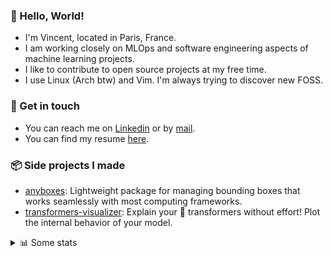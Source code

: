 ### 👋 Hello, World!

- I'm Vincent, located in Paris, France.
- I am working closely on MLOps and software engineering aspects of machine learning projects.
- I like to contribute to open source projects at my free time.
- I use Linux (Arch btw) and Vim. I'm always trying to discover new FOSS.

### 🔗 Get in touch

- You can reach me on [Linkedin](https://www.linkedin.com/in/vincent-duchauffour-3a9641155/) or by [mail](mailto:vincent.duchauffour@proton.me).
- You can find my resume [here](https://raw.githubusercontent.com/VDuchauffour/resume/main/resume.pdf).

### 📦 Side projects I made

- [anyboxes](https://github.com/VDuchauffour/anyboxes): Lightweight package for managing bounding boxes that works seamlessly with most computing frameworks.
- [transformers-visualizer](https://github.com/VDuchauffour/transformers-visualizer): Explain your 🤗 transformers without effort! Plot the internal behavior of your model. 

<details><summary>📊 Some stats</summary>  
  
<p align="center">
  <img alt="VDuchauffour's github stats" src="https://github-readme-stats.vercel.app/api?username=VDuchauffour&include_all_commits=true&show_icons=true&theme=react"/>
  <br />
  <img alt="VDuchauffour's streak stats" src="https://streak-stats.demolab.com?user=VDuchauffour&theme=react"/>
  <br />
  <img alt="VDuchauffour's language stats" src="https://github-readme-stats.vercel.app/api/top-langs/?username=VDuchauffour&count_private=true&include_all_commits=true&show_icons=true&layout=compact&theme=react"/>
  <!--   <br />
  <img alt="VDuchauffour's Wakatime stats" src="https://github-readme-stats.vercel.app/api/wakatime?username=VDuchauffour&theme=react"/> -->
</p>

#### 🧭 Wakatime stats
<!--START_SECTION:waka-->
![Code Time](http://img.shields.io/badge/Code%20Time-1%2C991%20hrs%206%20mins-blue)

![Lines of code](https://img.shields.io/badge/From%20Hello%20World%20I%27ve%20Written-4.8%20million%20lines%20of%20code-blue)

**🐱 My GitHub Data** 

> 📦 981.7 kB Used in GitHub's Storage 
 > 
> 🏆 678 Contributions in the Year 2024
 > 
> 🚫 Not Opted to Hire
 > 
> 📜 9 Public Repositories 
 > 
> 🔑 2 Private Repositories 
 > 
**I'm an Early 🐤** 

```text
🌞 Morning                426 commits         ██░░░░░░░░░░░░░░░░░░░░░░░   08.40 % 
🌆 Daytime                2844 commits        ██████████████░░░░░░░░░░░   56.09 % 
🌃 Evening                1404 commits        ███████░░░░░░░░░░░░░░░░░░   27.69 % 
🌙 Night                  396 commits         ██░░░░░░░░░░░░░░░░░░░░░░░   07.81 % 
```
📅 **I'm Most Productive on Monday** 

```text
Monday                   1102 commits        █████░░░░░░░░░░░░░░░░░░░░   21.74 % 
Tuesday                  926 commits         █████░░░░░░░░░░░░░░░░░░░░   18.26 % 
Wednesday                859 commits         ████░░░░░░░░░░░░░░░░░░░░░   16.94 % 
Thursday                 985 commits         █████░░░░░░░░░░░░░░░░░░░░   19.43 % 
Friday                   798 commits         ████░░░░░░░░░░░░░░░░░░░░░   15.74 % 
Saturday                 105 commits         █░░░░░░░░░░░░░░░░░░░░░░░░   02.07 % 
Sunday                   295 commits         █░░░░░░░░░░░░░░░░░░░░░░░░   05.82 % 
```


📊 **This Week I Spent My Time On** 

```text
💬 Programming Languages: 
Python                   5 hrs 23 mins       ████████████████░░░░░░░░░   63.60 % 
Bash                     1 hr 26 mins        ████░░░░░░░░░░░░░░░░░░░░░   17.00 % 
YAML                     50 mins             ██░░░░░░░░░░░░░░░░░░░░░░░   09.90 % 
SQL                      31 mins             ██░░░░░░░░░░░░░░░░░░░░░░░   06.11 % 
Other                    7 mins              ░░░░░░░░░░░░░░░░░░░░░░░░░   01.39 % 
```


 Last Updated on 30/06/2024 00:45:26 UTC
<!--END_SECTION:waka-->
</details>
